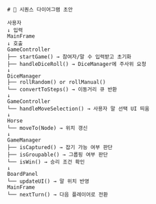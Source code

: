 <pre><code>
# 📑 시퀀스 다이어그램 초안

사용자
↓ 입력
MainFrame
↓ 호출
GameController
├── startGame() → 참여자/말 수 입력받고 초기화
├── handleDiceRoll() → DiceManager에 주사위 요청
↓
DiceManager
├── rollRandom() or rollManual()
└── convertToSteps() → 이동거리 큐 반환
↓
GameController
└── handleMoveSelection() → 사용자 말 선택 UI 띄움
↓
Horse
└── moveTo(Node) → 위치 갱신
↓
GameManager
├── isCaptured() → 잡기 가능 여부 판단
├── isGroupable() → 그룹핑 여부 판단
└── isWin() → 승리 조건 확인
↓
BoardPanel
└── updateUI() → 말 위치 반영
MainFrame
└── nextTurn() → 다음 플레이어로 전환

</code></pre>
